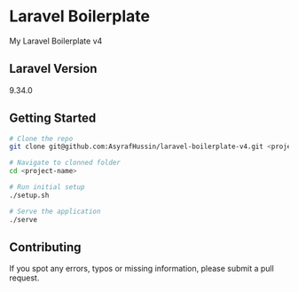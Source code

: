 # Laravel Boilerplate

My Laravel Boilerplate v4

## Laravel Version

9.34.0

## Getting Started

```bash
# Clone the repo
git clone git@github.com:AsyrafHussin/laravel-boilerplate-v4.git <project-name>

# Navigate to clonned folder
cd <project-name>

# Run initial setup
./setup.sh

# Serve the application 
./serve
```

## Contributing

If you spot any errors, typos or missing information, please submit a pull request.
